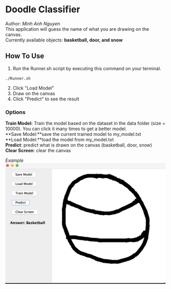 # Doodle Classifier
Author: *Minh Anh Nguyen*  
This application will guess the name of what you are drawing on the canvas.  
Currently available objects: **basketball, door, and snow**  

## How To Use
1. Run the Runner.sh script by executing this command on your terminal.  

```
./Runner.sh
```

2. Click "Load Model"
3. Draw on the canvas
4. Click "Predict" to see the result

### Options
**Train Model:** Train the model based on the dataset in the data folder (size = 10000). You can click it many times to get a better model.  
**Save Model:**save the current trained model to my_model.txt  
**Load Model:**load the model from my_model.txt  
**Predict**: predict what is drawn on the canvas (basketball, door, snow)  
**Clear Screen**: clear the canvas  

*Example*  
<img src='screenshot/example.png' alt="AI is guessing drawing" width='500' />
